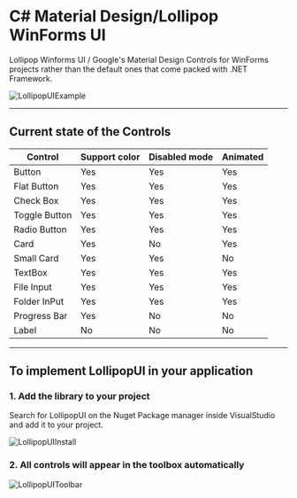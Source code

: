 C# Material Design/Lollipop WinForms UI
=====================
Lollipop Winforms UI / Google's Material Design Controls for WinForms projects rather than the default ones that come packed with .NET Framework.

![LollipopUIExample](https://user-images.githubusercontent.com/15968289/93951035-78670200-fd02-11ea-9b35-17c81f09009f.png)

---
## Current state of the Controls
| Control | Support color | Disabled mode | Animated |
| --- | --- | --- | --- |
| Button | Yes | Yes | Yes |
| Flat Button | Yes | Yes | Yes |
| Check Box | Yes | Yes | Yes |
| Toggle Button | Yes | Yes | Yes |
| Radio Button | Yes | Yes | Yes |
| Card | Yes | No | Yes |
| Small Card | Yes | Yes | No |
| TextBox | Yes | Yes | Yes |
| File Input | Yes | Yes | Yes |
| Folder InPut | Yes | Yes | Yes |
| Progress Bar | Yes | No | No |
| Label | No | No | No |

---

## To implement LollipopUI in your application

### 1. Add the library to your project

Search for LollipopUI on the Nuget Package manager inside VisualStudio and add it to your project.

![LollipopUIInstall](https://user-images.githubusercontent.com/15968289/93951541-dd6f2780-fd03-11ea-8a1d-3ec49925b7ef.png)

### 2. All controls will appear in the toolbox automatically

![LollipopUIToolbar](https://user-images.githubusercontent.com/15968289/93951277-1d81da80-fd03-11ea-8eae-5140be2ad147.png)
